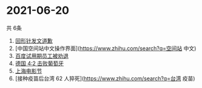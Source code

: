 # 2021-06-20
  共 6条

  <!-- BEGIN -->
  <!-- 最后更新时间:Sun Jun 20 2021 09:10:03 GMT+0000 (Coordinated Universal Time) -->
  1. [回形针发文道歉](https://www.zhihu.com/search?q=回形针道歉)
1. [中国空间站中文操作界面](https://www.zhihu.com/search?q=空间站 中文)
1. [百度试用期员工被劝退](https://www.zhihu.com/search?q=百度员工被劝退)
1. [德国 4:2 击败葡萄牙](https://www.zhihu.com/search?q=德国队)
1. [上海电影节](https://www.zhihu.com/search?q=上海电影节)
1. [接种疫苗后台湾 62 人猝死](https://www.zhihu.com/search?q=台湾 疫苗)
  <!-- END -->
  
